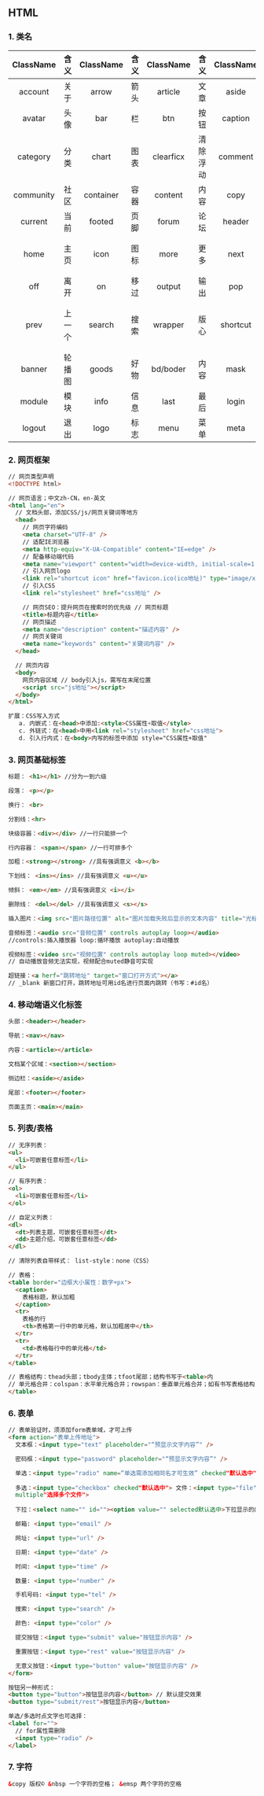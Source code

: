 ## HTML

### 1. 类名

| ClassName |  含义  | ClassName | 含义 | ClassName |   含义   | ClassName |   含义   |
| :-------: | :----: | :-------: | :--: | :-------: | :------: | :-------: | :------: |
|  account  |  关于  |   arrow   | 箭头 |  article  |   文章   |   aside   |   边栏   |
|  avatar   |  头像  |    bar    |  栏  |    btn    |   按钮   |  caption  |   标题   |
| category  |  分类  |   chart   | 图表 | clearficx | 清除浮动 |  comment  |   评论   |
| community |  社区  | container | 容器 |  content  |   内容   |   copy    |   版权   |
|  current  |  当前  |  footed   | 页脚 |   forum   |   论坛   |  header   |   页头   |
|   home    |  主页  |   icon    | 图标 |   more    |   更多   |   next    |  下一个  |
|    off    |  离开  |    on     | 移过 |  output   |   输出   |    pop    |   弹窗   |
|   prev    | 上一个 |  search   | 搜索 |  wrapper  |   版心   | shortcut  | 快捷导航 |
|  banner   | 轮播图 |   goods   | 好物 | bd/boder  |   内容   |   mask    |   遮罩   |
|  module   |  模块  |   info    | 信息 |   last    |   最后   |   login   |   登录   |
|  logout   |  退出  |   logo    | 标志 |   menu    |   菜单   |   meta    |   作者   |

### 2. 网页框架

```html
// 网页类型声明
<!DOCTYPE html>

// 网页语言；中文zh-CN，en-英文
<html lang="en">
  // 文档头部，添加CSS/js/网页关键词等地方
  <head>
    // 网页字符编码
    <meta charset="UTF-8" />
    // 适配IE浏览器
    <meta http-equiv="X-UA-Compatible" content="IE=edge" />
    // 配备移动端代码
    <meta name="viewport" content="width=device-width, initial-scale=1.0" />
    // 引入网页logo
    <link rel="shortcut icon" href="favicon.ico(ico地址)" type="image/x-icon" />
    // 引入CSS
    <link rel="stylesheet" href="css地址" />

    // 网页SEO：提升网页在搜索时的优先级 // 网页标题
    <title>标题内容</title>
    // 网页描述
    <meta name="description" content="描述内容" />
    // 网页关键词
    <meta name="keywords" content="关键词内容" />
  </head>

  // 网页内容
  <body>
    网页内容区域 // body引入js，需写在末尾位置
    <script src="js地址"></script>
  </body>
</html>

扩展：CSS写入方式
   a. 内嵌式：在<head>中添加:<style>CSS属性+取值</style>
   c. 外链式：在<head>中用<link rel="stylesheet" href="css地址">
   d. 引入行内式：在<body>内写的标签中添加 style="CSS属性+取值"
```

### 3. 网页基础标签

```html
标题： <h1></h1> //分为一到六级 

段落： <p></p>

换行： <br>

分割线：<hr>

块级容器：<div></div> //一行只能排一个 

行内容器： <span></span> //一行可排多个 

加粗：<strong></strong> //具有强调意义 <b></b>

下划线： <ins></ins> //具有强调意义 <u></u>

倾斜： <em></em> //具有强调意义 <i></i>

删除线： <del></del> //具有强调意义 <s></s>

插入图片：<img src="图片路径位置" alt="图片加载失败后显示的文本内容" title="光标悬停时显示的文本内容">

音频标签：<audio src="音频位置" controls autoplay loop></audio>
//controls:插入播放器 loop:循环播放 autoplay:自动播放 

视频标签：<video src="视频位置" controls autoplay loop muted></video>
// 自动播放音频无法实现，视频配合muted静音可实现 

超链接：<a herf="跳转地址" target="窗口打开方式"></a>
// _blank 新窗口打开，跳转地址可用id名进行页面内跳转（书写：#id名）
```

### 4. 移动端语义化标签

```html
头部：<header></header>

导航：<nav></nav>

内容：<article></article>

文档某个区域：<section></section>

侧边栏：<aside></aside>

尾部：<footer></footer>

页面主页：<main></main>
```

### 5. 列表/表格

```html
// 无序列表：
<ul>
  <li>可嵌套任意标签</li>
</ul>

// 有序列表：
<ol>
  <li>可嵌套任意标签</li>
</ol>

// 自定义列表：
<dl>
  <dt>列表主题，可嵌套任意标签</dt>
  <dd>主题介绍，可嵌套任意标签</dd>
</dl>

// 清除列表自带样式： list-style：none（CSS） 

// 表格：
<table border="边框大小属性：数字+px">
  <caption>
    表格标题，默认加粗
  </caption>
  <tr>
    表格的行
    <th>表格第一行中的单元格，默认加粗居中</th>
  </tr>
  <tr>
    <td>表格每行中的单元格</td>
  </tr>
</table>

// 表格结构：thead头部；tbody主体；tfoot尾部；结构书写于<table>内 
// 单元格合并：colspan：水平单元格合并；rowspan：垂直单元格合并；如有书写表格结构，不能跨结构合并单元格
</table>
```

### 6. 表单

```html
// 表单验证时，须添加form表单域，才可上传
<form action="表单上传地址">
  文本框：<input type="text" placeholder="“预显示文字内容”" />

  密码框：<input type="password" placeholder="“预显示文字内容”" />

  单选：<input type="radio" name=“单选需添加相同名才可生效” checked"默认选中">
  
  多选：<input type="checkbox" checked"默认选中"> 文件：<input type="file"
  multiple"选择多个文件"> 
  
  下拉：<select name="" id=""><option value="" selected默认选中>下拉显示的内容，有几个写几个</option></select>

  邮箱: <input type="email" />

  网址: <input type="url" />

  日期: <input type="date" />

  时间: <input type="time" />

  数量: <input type="number" />

  手机号码: <input type="tel" />

  搜索: <input type="search" />

  颜色: <input type="color" />

  提交按钮：<input type="submit" value="按钮显示内容" />

  重置按钮：<input type="rest" value="按钮显示内容" />

  无意义按钮：<input type="button" value="按钮显示内容" />
</form>

按钮另一种形式：
<button type="button">按钮显示内容</button> // 默认提交效果
<button type="submit/rest">按钮显示内容</button>

单选/多选时点文字也可选择：
<label for="">
  // for属性需删除
  <input type="radio" />
</label>
```

### 7. 字符

```html
&copy 版权©️ &nbsp 一个字符的空格； &emsp 两个字符的空格
```
